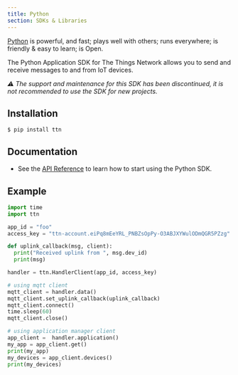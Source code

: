 ```yaml
---
title: Python
section: SDKs & Libraries
---
```


[Python](https://www.python.org/) is powerful, and fast; 
plays well with others; 
runs everywhere; 
is friendly & easy to learn; 
is Open.


The Python Application SDK for The Things Network allows you to send and receive messages to and from IoT devices.

*⚠️ The support and maintenance for this SDK has been discontinued, it is not recommended to use the SDK for new projects.*

## Installation

```
$ pip install ttn
```

## Documentation
* See the [API Reference](./api-reference.md) to learn how to start using the Python SDK.

## Example

```python
import time
import ttn

app_id = "foo"
access_key = "ttn-account.eiPq8mEeYRL_PNBZsOpPy-O3ABJXYWulODmQGR5PZzg"

def uplink_callback(msg, client):
  print("Received uplink from ", msg.dev_id)
  print(msg)

handler = ttn.HandlerClient(app_id, access_key)

# using mqtt client
mqtt_client = handler.data()
mqtt_client.set_uplink_callback(uplink_callback)
mqtt_client.connect()
time.sleep(60)
mqtt_client.close()

# using application manager client
app_client =  handler.application()
my_app = app_client.get()
print(my_app)
my_devices = app_client.devices()
print(my_devices)
```
